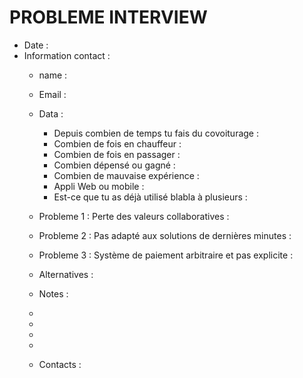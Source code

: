 # PROBLEME INTERVIEW

- Date :  
- Information contact : 
  - name :  
  - Email :  
  - Data :  
    - Depuis combien de temps tu fais du covoiturage :
    - Combien de fois en chauffeur : 
    - Combien de fois en passager : 
    - Combien dépensé ou gagné : 
    - Combien de mauvaise expérience :  
    - Appli Web ou mobile :  
    - Est-ce que tu as déjà utilisé blabla à plusieurs :  

  - Probleme 1 : Perte des valeurs collaboratives :

  - Probleme 2 : Pas adapté aux solutions de dernières minutes :

  - Probleme 3 : Système de paiement arbitraire et pas explicite :

  - Alternatives : 

  - Notes :  

  - 
  - 
  -
  -
  - Contacts :
